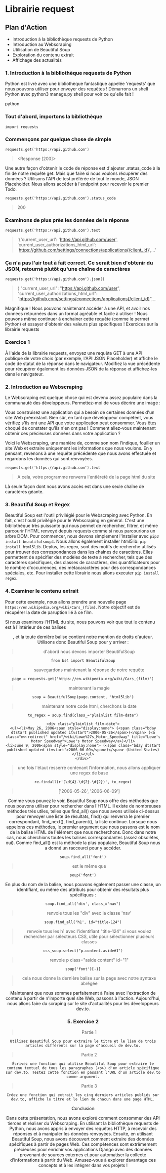# Librairie request

## Plan d'Action

- Introduction à la bibliothèque requests de Python
- Introduction au Webscraping
- Utilisation de Beautiful Soup
- Exploration du contenu extrait
- Affichage des actualités

### 1. Introduction à la bibliothèque requests de Python

Python est livré avec une bibliothèque fantastique appelée 'requests' que nous pouvons utiliser pour envoyer des requêtes ! Démarrons un shell Python avec python3 manage.py shell pour voir ce qu'elle fait !

python

### Tout d'abord, importons la bibliothèque
`import requests`
### Commençons par quelque chose de simple
`requests.get('https://api.github.com')`
> <Response [200]>

Une autre façon d'obtenir le code de réponse est d'ajouter .status_code à la fin de notre requête get. Mais que faire si nous voulons récupérer des données ? Utilisons l'API de test préférée de tout le monde, JSON Placeholder. Nous allons accéder à l'endpoint pour recevoir le premier Todo.

`requests.get('https://api.github.com').status_code`
> 200
### Examinons de plus près les données de la réponse
`requests.get('https://api.github.com').text`
> '{'current_user_url': 'https://api.github.com/user', 'current_user_authorizations_html_url': 'https://github.com/settings/connections/applications{/client_id}',...'
### Ça n'a pas l'air tout à fait correct. Ce serait bien d'obtenir du JSON, retourné plutôt qu'une chaîne de caractères
`requests.get('https://api.github.com').json()`
> {
  "current_user_url": "https://api.github.com/user",
  "current_user_authorizations_html_url": "https://github.com/settings/connections/applications{/client_id}",...

Magnifique ! Nous pouvons maintenant accéder à une API, et avoir nos données retournées dans un format agréable et facile à utiliser ! Nous pouvons même continuer à enchainer cette requête (comme le permet Python) et essayer d'obtenir des valeurs plus spécifiques !
Exercices sur la librairie requests

### Exercice 1

À l'aide de la librairie requests, envoyez une requête GET à une API publique de votre choix (par exemple, l'API JSON Placeholder) et affiche le code de statut de la réponse dans le navigateur.
Modifiez la vue précédente pour récupérer également les données JSON de la réponse et affichez-les dans le navigateur.

### 2. Introduction au Webscraping

Le Webscraping est quelque chose qui est devenu assez populaire dans la communauté des développeurs. Permettez-moi de vous décrire une image :

Vous construisez une application qui a besoin de certaines données d'un site Web préexistant. Bien sûr, en tant que développeur compétent, vous vérifiez s'ils ont une API que votre application peut consommer. Vous êtes choqué de constater qu'ils n'en ont pas ! Comment allez-vous maintenant obtenir ces précieuses données dans votre application ?

Voici le Webscraping, une manière de, comme son nom l'indique, fouiller un site Web et extraire uniquement les informations que nous voulons. En y pensant, revenons à une requête précédente que nous avons effectuée et regardons les données qui sont renvoyées.

`requests.get('https://api.github.com').text`

> A cela, votre programme renverra l'entièreté de la page html du site

Là seule façon dont nous avons accès est dans une seule chaîne de caractères géante.

### 3. Beautiful Soup et Regex

Beautiful Soup est l'outil privilégié pour le Webscraping avec Python. En fait, c'est l'outil privilégié pour le Webscraping en général. C'est une bibliothèque très puissante qui nous permet de rechercher, filtrer, et même parcourir l'HTML renvoyé depuis requests comme si nous parcourions un arbre DOM. Pour commencer, nous devons simplement l'installer avec `pip3 install beautifulsoup4`. Nous allons également installer html5lib: `pip install html5lib`. Deplus, les regex, sont des motifs de recherche utilisés pour trouver des correspondances dans les chaînes de caractères. Elles permettent de spécifier des modèles de texte à rechercher, tels que des caractères spécifiques, des classes de caractères, des quantificateurs pour le nombre d'occurrences, des métacaractères pour des correspondances spéciales, etc. Pour installer cette librairie nous allons executer `pip install regex`.


### 4. Examiner le contenu extrait

Pour cette exemple, nous allons prendre une nouvelle page `https://en.wikipedia.org/wiki/Cars_(film)`. Notre objectif est de récupérer la date de paruption lié à ce film.

Si nous examinons l'HTML du site, nous pouvons voir que tout le contenu est à l'intérieur de ces balises <center>, et la toute dernière balise <font> contient notre mention de droits d'auteur. Utilisons donc Beautiful Soup pour y arriver :

> d'abord nous devons importer BeautifulSoup

`from bs4 import BeautifulSoup`
> sauvegardons maintenant la réponse de notre requête

`page = requests.get('https://en.wikipedia.org/wiki/Cars_(film)')`
> maintenant la magie

`soup = BeautifulSoup(page.content, 'html5lib')`
> maintenant notre code html, cherchons la date

`to_regex = soup.find(class_="plainlist film-date")`

    <div class="plainlist film-date">
    <ul><li>May 26, 2006<span style="display:none"> (<span class="bday dtstart published updated itvstart">2006-05-26</span>)</span> (<a class="mw-redirect" href="/wiki/Lowe%27s_Motor_Speedway" title="Lowe's Motor Speedway">Lowe's Motor Speedway</a>)</li>
    <li>June 9, 2006<span style="display:none"> (<span class="bday dtstart published updated itvstart">2006-06-09</span>)</span> (United States)</li></ul>
    </div>"

> une fois l'étaut resserré contenant l'information, nous allons appliquer une regex de base

`re.findall(r'(\d{4}-\d{2}-\d{2})', to_regex)`
> ['2006-05-26', '2006-06-09']

Comme vous pouvez le voir, Beautiful Soup nous offre des méthodes que nous pouvons utiliser pour rechercher dans l'HTML. Il existe de nombreuses méthodes très utiles, telles que find_all() que nous avons utilisée ci-dessus pour renvoyer une liste de résultats, find() qui renverra le premier correspondant, find_next(), find_parent(), la liste continue. Lorsque nous appelons ces méthodes, le premier argument que nous passons est le nom de la balise HTML de l'élément que nous recherchons. Donc dans notre cas, nous cherchions toutes les balises <font> correspondantes (assez obsolètes, oui). Comme find_all() est la méthode la plus populaire, Beautiful Soup nous a donné un raccourci pour y accéder.

`soup.find_all('font')`

> est le même que

`soup('font')`

En plus du nom de la balise, nous pouvons également passer une classe, un identifiant, ou même des attributs pour obtenir des résultats plus spécifiques :

`soup.find_all('div', class_="nav")`
> renvoie tous les "div" avec la classe 'nav'

`soup.find_all('h1', id="title-124")`
> renvoie tous les h1 avec l'identifiant "title-124"
> si vous voulez rechercher par sélecteurs CSS, utile pour sélectionner plusieurs classes

`css_soup.select("p.content.aside#1")`

> renvoie p class="aside content" id="1"

`soup('font')[-1]`

> cela nous donne la dernière balise <font> sur la page avec notre syntaxe abrégée

Maintenant que nous sommes parfaitement à l'aise avec l'extraction de contenu à partir de n'importe quel site Web, passons à l'action. Aujourd'hui, nous allons faire du scraping sur le site d'actualités pour les développeurs dev.to.

### 5. Exercice 2

> Partie 1

    Utilisez Beautiful Soup pour extraire le titre et le lien de trois articles différents sur la page d'accueil de dev.to.
> Partie 2

    Écrivez une fonction qui utilise Beautiful Soup pour extraire le contenu textuel de tous les paragraphes (<p>) d'un article spécifique sur dev.to. Testez cette fonction en passant l'URL d'un article dev.to comme argument.
> Partie 3

    Créez une fonction qui extrait les cinq derniers articles publiés sur dev.to, affiche le titre et le lien de chacun dans une page HTML.

Conclusion

Dans cette présentation, nous avons exploré comment consommer des API tierces et réaliser du Webscraping. En utilisant la bibliothèque requests de Python, nous avons appris à envoyer des requêtes HTTP, à recevoir des réponses et à manipuler les données renvoyées. Ensuite, en utilisant Beautiful Soup, nous avons découvert comment extraire des données spécifiques à partir de pages Web. Ces compétences sont extrêmement précieuses pour enrichir vos applications Django avec des données provenant de sources externes et pour automatiser la collecte d'informations à partir du Web. Amusez-vous à explorer davantage ces concepts et à les intégrer dans vos projets !
